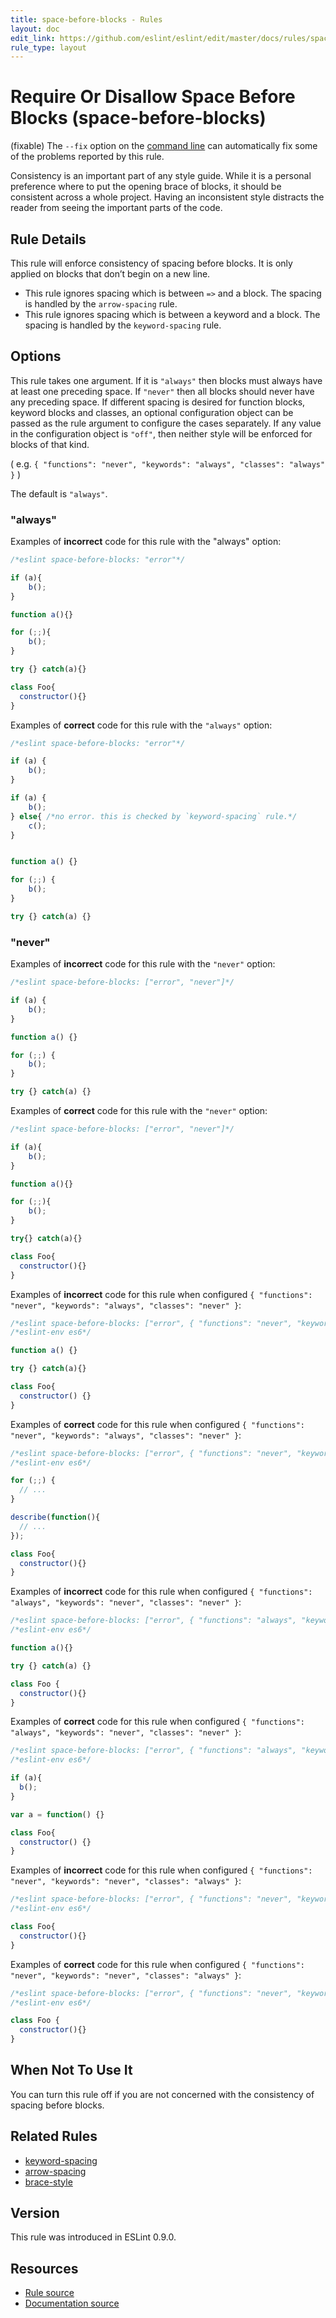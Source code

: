 ```yaml
---
title: space-before-blocks - Rules
layout: doc
edit_link: https://github.com/eslint/eslint/edit/master/docs/rules/space-before-blocks.md
rule_type: layout
---
```

<!-- Note: No pull requests accepted for this file. See README.md in the root directory for details. -->

# Require Or Disallow Space Before Blocks (space-before-blocks)

(fixable) The `--fix` option on the [command line](../user-guide/command-line-interface#fixing-problems) can automatically fix some of the problems reported by this rule.

Consistency is an important part of any style guide.
While it is a personal preference where to put the opening brace of blocks,
it should be consistent across a whole project.
Having an inconsistent style distracts the reader from seeing the important parts of the code.

## Rule Details

This rule will enforce consistency of spacing before blocks. It is only applied on blocks that don’t begin on a new line.

* This rule ignores spacing which is between `=>` and a block. The spacing is handled by the `arrow-spacing` rule.
* This rule ignores spacing which is between a keyword and a block. The spacing is handled by the `keyword-spacing` rule.

## Options

This rule takes one argument. If it is `"always"` then blocks must always have at least one preceding space. If `"never"`
then all blocks should never have any preceding space. If different spacing is desired for function
blocks, keyword blocks and classes, an optional configuration object can be passed as the rule argument to
configure the cases separately. If any value in the configuration object is `"off"`, then neither style will be enforced for blocks of that kind.

( e.g. `{ "functions": "never", "keywords": "always", "classes": "always" }` )

The default is `"always"`.

### "always"

Examples of **incorrect** code for this rule with the "always" option:

```js
/*eslint space-before-blocks: "error"*/

if (a){
    b();
}

function a(){}

for (;;){
    b();
}

try {} catch(a){}

class Foo{
  constructor(){}
}
```

Examples of **correct** code for this rule with the `"always"` option:

```js
/*eslint space-before-blocks: "error"*/

if (a) {
    b();
}

if (a) {
    b();
} else{ /*no error. this is checked by `keyword-spacing` rule.*/
    c();
}


function a() {}

for (;;) {
    b();
}

try {} catch(a) {}
```

### "never"

Examples of **incorrect** code for this rule with the `"never"` option:

```js
/*eslint space-before-blocks: ["error", "never"]*/

if (a) {
    b();
}

function a() {}

for (;;) {
    b();
}

try {} catch(a) {}
```

Examples of **correct** code for this rule with the `"never"` option:

```js
/*eslint space-before-blocks: ["error", "never"]*/

if (a){
    b();
}

function a(){}

for (;;){
    b();
}

try{} catch(a){}

class Foo{
  constructor(){}
}
```

Examples of **incorrect** code for this rule when configured `{ "functions": "never", "keywords": "always", "classes": "never" }`:

```js
/*eslint space-before-blocks: ["error", { "functions": "never", "keywords": "always", "classes": "never" }]*/
/*eslint-env es6*/

function a() {}

try {} catch(a){}

class Foo{
  constructor() {}
}
```

Examples of **correct** code for this rule when configured `{ "functions": "never", "keywords": "always", "classes": "never" }`:

```js
/*eslint space-before-blocks: ["error", { "functions": "never", "keywords": "always", "classes": "never" }]*/
/*eslint-env es6*/

for (;;) {
  // ...
}

describe(function(){
  // ...
});

class Foo{
  constructor(){}
}
```

Examples of **incorrect** code for this rule when configured `{ "functions": "always", "keywords": "never", "classes": "never" }`:

```js
/*eslint space-before-blocks: ["error", { "functions": "always", "keywords": "never", "classes": "never" }]*/
/*eslint-env es6*/

function a(){}

try {} catch(a) {}

class Foo {
  constructor(){}
}
```

Examples of **correct** code for this rule when configured `{ "functions": "always", "keywords": "never", "classes": "never" }`:

```js
/*eslint space-before-blocks: ["error", { "functions": "always", "keywords": "never", "classes": "never" }]*/
/*eslint-env es6*/

if (a){
  b();
}

var a = function() {}

class Foo{
  constructor() {}
}
```

Examples of **incorrect** code for this rule when configured `{ "functions": "never", "keywords": "never", "classes": "always" }`:

```js
/*eslint space-before-blocks: ["error", { "functions": "never", "keywords": "never", "classes": "always" }]*/
/*eslint-env es6*/

class Foo{
  constructor(){}
}
```

Examples of **correct** code for this rule when configured `{ "functions": "never", "keywords": "never", "classes": "always" }`:

```js
/*eslint space-before-blocks: ["error", { "functions": "never", "keywords": "never", "classes": "always" }]*/
/*eslint-env es6*/

class Foo {
  constructor(){}
}
```

## When Not To Use It

You can turn this rule off if you are not concerned with the consistency of spacing before blocks.

## Related Rules

* [keyword-spacing](keyword-spacing)
* [arrow-spacing](arrow-spacing)
* [brace-style](brace-style)

## Version

This rule was introduced in ESLint 0.9.0.

## Resources

* [Rule source](https://github.com/eslint/eslint/tree/master/lib/rules/space-before-blocks.js)
* [Documentation source](https://github.com/eslint/eslint/tree/master/docs/rules/space-before-blocks.md)
